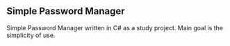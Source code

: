 Simple Password Manager
---
Simple Password Manager written in C# as a study project. Main goal is the simplicity of use.
 
